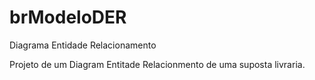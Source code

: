 # brModeloDER
Diagrama Entidade Relacionamento

Projeto de um Diagram Entitade Relacionmento de uma suposta livraria.

